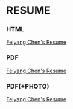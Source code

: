 # RESUME

### HTML
[Feiyang Chen's Resume](https://eurus-holmes.github.io/resume_EN/)

### PDF
[Feiyang Chen's Resume](https://github.com/Eurus-Holmes/resume_EN/blob/master/resume.pdf)

### PDF(+PHOTO)
[Feiyang Chen's Resume](https://github.com/Eurus-Holmes/resume_EN/blob/master/resume_photo.pdf)
